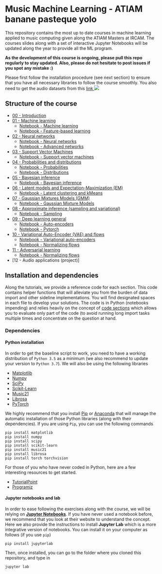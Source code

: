 # Music Machine Learning - ATIAM banane pasteque yolo

This repository contains the most up to date courses in machine learning applied to music computing given along the ATIAM Masters at IRCAM. The courses slides along with a set of interactive Jupyter Notebooks will be updated along the year to provide all the ML program.

**As the development of this course is ongoing, please pull this repo regularly to stay updated. Also, please do not hesitate to post issues if you spot any mistake :)**

Please first follow the installation procedure (see next section) to ensure that you have all necessary libraries to follow the course smoothly. You also need to get the audio datasets from this [link ![](../images/file.png)](https://nubo.ircam.fr/index.php/s/oRHRMCYNDXc5cWJ)   

## Structure of the course

- [00 - Introduction](00_introduction.pdf)
- [01 - Machine learning](01_machine_learning.pdf)
    - [Notebook - Machine learning](01a_machine_learning.ipynb)
    - [Notebook - Feature-based learning](01b_feature_based_learning.ipynb)
- [02 - Neural networks](02_neural_networks.pdf)
    - [Notebook - Neural networks](02a_neural_networks.ipynb)
    - [Notebook - Advanced networks](02b_advanced_networks.ipynb)
- [03 - Support Vector Machines](03_support_vector_machines.pdf)
    - [Notebook - Support vector machines](03_support_vector_machines.ipynb)
- [04 - Probabilities and distributions](04_probabilities_and_distributions.pdf)
    - [Notebook - Probabilities](04a_probabilities.ipynb)
    - [Notebook - Distributions](04b_distributions.ipynb)
- [05 - Bayesian inference](05_bayesian_inference.pdf)
    - [Notebook - Bayesian inference](05a_bayesian_inference.ipynb)
- [06 - Latent models and Expectation-Maximization (EM)](06_latent_expectation_maximization.pdf)
    - [Notebook - Latent clustering and kMeans](06a_latent_models.ipynb)
- [07 - Gaussian Mixtures Models (GMM)](07_gaussian_mixture_models.pdf)
    - [Notebook - Gaussian Mixture Models](07_gaussian_mixture_models.ipynb)
- [08 - Approximate inference (sampling and variational)](08_approximate_inference.ipynb)
    - [Notebook - Sampling](08a_sampling_mcmc.ipynb)
- [09 - Deep learning general](09_deep_learning_pytorch.pdf)
    - [Notebook - Auto-encoders](09a_auto_encoders.ipynb)
    - [Notebook - Pytorch](09b_pytorch.ipynb)
- [10 - Variational Auto-Encoder (VAE) and flows](10_variational_ae_flows.pdf)
    - [Notebook - Variational auto-encoders](10a_variational_auto_encoders.ipynb)
    - [Notebook - Normalizing flows](10b_normalizing_flows.ipynb)
- [11 - Adversarial learning](11_adversarial_learning.pdf)
    - [Notebook - Normalizing flows](11a_generative_adversarial_network.ipynb)
- [12 - Audio applications (project)]

## Installation and dependencies


Along the tutorials, we provide a reference code for each section. This code contains helper functions that will alleviate you from the burden of data import and other sideline implementations. You will find designated spaces in each file to develop your solutions. The code is in Python (notebooks impending) and relies heavily on the concept of [code sections](https://fr.mathworks.com/help/matlab/matlab_prog/run-sections-of-programs.html) which allows you to evaluate only part of the code (to avoid running long import tasks multiple times and concentrate on the question at hand.

### Dependencies

#### Python installation

In order to get the baseline script to work, you need to have a working distribution of `Python 3.5` as a minimum (we also recommend to update your version to `Python 3.7`). We will also be using the following libraries

- [Matplotlib](https://matplotlib.org/)
- [Numpy](https://numpy.org/)
- [SciPy](https://www.scipy.org/)
- [Scikit-Learn](https://scikit-learn.org/)
- [Music21](http://web.mit.edu/music21/)
- [Librosa](http://librosa.github.io/librosa/index.html)
- [PyTorch](https://pytorch.org/)

We highly recommend that you install [Pip](https://pypi.python.org/pypi/pip/) or [Anaconda](https://www.anaconda.com/download/) that will manage the automatic installation of those Python libraries (along with their dependencies). If you are using `Pip`, you can use the following commands

```
pip install matplotlib
pip install numpy
pip install scipy
pip install scikit-learn
pip install music21
pip install librosa
pip install torch torchvision
```

For those of you who have never coded in Python, here are a few interesting resources to get started.

- [TutorialPoint](https://www.tutorialspoint.com/python/)
- [Programiz](https://www.programiz.com/python-programming)

#### Jupyter notebooks and lab

In order to ease following the exercises along with the course, we will be relying on [**Jupyter Notebooks**](https://jupyter.org/). If you have never used a notebook before, we recommend that you look at their website to understand the concept. Here we also provide the instructions to install **Jupyter Lab** which is a more integrative version of notebooks. You can install it on your computer as follows (if you use `pip`)

```
pip install jupyterlab
```

Then, once installed, you can go to the folder where you cloned this repository, and type in

```
jupyter lab
```
